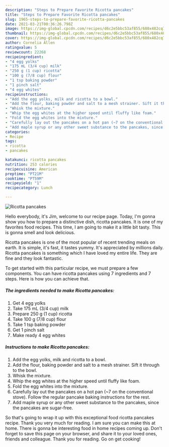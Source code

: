 ```yaml
---
description: "Steps to Prepare Favorite Ricotta pancakes"
title: "Steps to Prepare Favorite Ricotta pancakes"
slug: 1965-steps-to-prepare-favorite-ricotta-pancakes
date: 2021-03-21T00:36:26.798Z
image: https://img-global.cpcdn.com/recipes/d6c2e5bbc53af855/680x482cq70/ricotta-pancakes-recipe-main-photo.jpg
thumbnail: https://img-global.cpcdn.com/recipes/d6c2e5bbc53af855/680x482cq70/ricotta-pancakes-recipe-main-photo.jpg
cover: https://img-global.cpcdn.com/recipes/d6c2e5bbc53af855/680x482cq70/ricotta-pancakes-recipe-main-photo.jpg
author: Cornelia Allen
ratingvalue: 5
reviewcount: 22268
recipeingredient:
- "4 egg yolks"
- "175 mL (3/4 cup) milk"
- "250 g (1 cup) ricotta"
- "100 g (7/8 cup) flour"
- "1 tsp baking powder"
- "1 pinch salt"
- "4 egg whites"
recipeinstructions:
- "Add the egg yolks, milk and ricotta to a bowl."
- "Add the flour, baking powder and salt to a mesh strainer. Sift it through to the bowl."
- "Whisk the mixture."
- "Whip the egg whites at the higher speed until fluffy like foam."
- "Fold the egg whites into the mixture."
- "Carefully lay out the pancakes on a hot pan (~7 on the conventional stove). Follow the regular pancake baking instructions for the rest."
- "Add maple syrup or any other sweet substance to the pancakes, since the pancakes are sugar-free."
categories:
- Recipe
tags:
- ricotta
- pancakes

katakunci: ricotta pancakes 
nutrition: 253 calories
recipecuisine: American
preptime: "PT21M"
cooktime: "PT59M"
recipeyield: "1"
recipecategory: Lunch

---
```



![Ricotta pancakes](https://img-global.cpcdn.com/recipes/d6c2e5bbc53af855/680x482cq70/ricotta-pancakes-recipe-main-photo.jpg)

Hello everybody, it's Jim, welcome to our recipe page. Today, I'm gonna show you how to prepare a distinctive dish, ricotta pancakes. It is one of my favorites food recipes. This time, I am going to make it a little bit tasty. This is gonna smell and look delicious.

Ricotta pancakes is one of the most popular of recent trending meals on earth. It is simple, it's fast, it tastes yummy. It's appreciated by millions daily. Ricotta pancakes is something which I have loved my entire life. They are fine and they look fantastic.




To get started with this particular recipe, we must prepare a few components. You can have ricotta pancakes using 7 ingredients and 7 steps. Here is how you can achieve that.

<!--inarticleads1-->

##### The ingredients needed to make Ricotta pancakes:

1. Get 4 egg yolks
1. Take 175 mL (3/4 cup) milk
1. Prepare 250 g (1 cup) ricotta
1. Take 100 g (7/8 cup) flour
1. Take 1 tsp baking powder
1. Get 1 pinch salt
1. Make ready 4 egg whites




<!--inarticleads2-->

##### Instructions to make Ricotta pancakes:

1. Add the egg yolks, milk and ricotta to a bowl.
1. Add the flour, baking powder and salt to a mesh strainer. Sift it through to the bowl.
1. Whisk the mixture.
1. Whip the egg whites at the higher speed until fluffy like foam.
1. Fold the egg whites into the mixture.
1. Carefully lay out the pancakes on a hot pan (~7 on the conventional stove). Follow the regular pancake baking instructions for the rest.
1. Add maple syrup or any other sweet substance to the pancakes, since the pancakes are sugar-free.




So that's going to wrap it up with this exceptional food ricotta pancakes recipe. Thank you very much for reading. I am sure you can make this at home. There is gonna be interesting food in home recipes coming up. Don't forget to save this page on your browser, and share it to your loved ones, friends and colleague. Thank you for reading. Go on get cooking!
